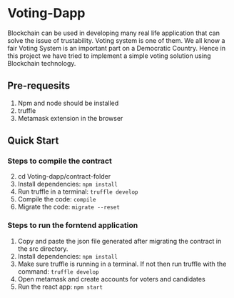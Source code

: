 # Voting-Dapp

Blockchain can be used in developing many real life application that can solve the issue of trustability. Voting system is one of them. We all know a fair Voting System
is an important part on a Democratic Country. Hence in this project we have tried to implement a simple voting solution using Blockchain technology.

## Pre-requesits
1. Npm and node should be installed
2. truffle 
3. Metamask extension in the browser

## Quick Start

### Steps to compile the contract
2. cd Voting-dapp/contract-folder
3. Install dependencies: `npm install`
4. Run truffle in a terminal: `truffle develop`
5. Compile the code: `compile`
6. Migrate the code: `migrate --reset`

### Steps to run the forntend application
1. Copy and paste the json file generated after migrating the contract in the src directory.
2. Install dependencies: `npm install`
3. Make sure truffle is running in a terminal. If not then run truffle with the command: `truffle develop`
4. Open metamask and create accounts for voters and candidates
5. Run the react app: `npm start`

